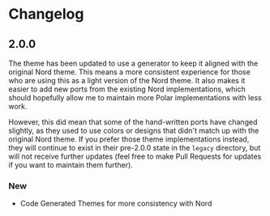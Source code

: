 # Changelog

## 2.0.0

The theme has been updated to use a generator to keep it aligned with the original Nord theme. This means a more consistent experience for those who are using this as a light version of the Nord theme. It also makes it easier to add new ports from the existing Nord implementations, which should hopefully allow me to maintain more Polar implementations with less work.

However, this did mean that some of the hand-written ports have changed slightly, as they used to use colors or designs that didn't match up with the original Nord theme. If you prefer those theme implementations instead, they will continue to exist in their pre-2.0.0 state in the `legacy` directory, but will not receive further updates (feel free to make Pull Requests for updates if you want to maintain them further).

### New

* Code Generated Themes for more consistency with Nord
